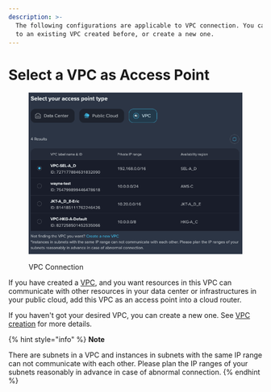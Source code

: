 ```yaml
---
description: >-
  The following configurations are applicable to VPC connection. You can connect
  to an existing VPC created before, or create a new one.
---
```


# Select a VPC as Access Point

<figure><img src="../../../.gitbook/assets/image (7) (1).png" alt=""><figcaption><p>VPC Connection</p></figcaption></figure>

If you have created a [VPC](../../../bare-metal-cloud/overview/virtual-private-cloud.md), and you want resources in this VPC can communicate with other resources in your data center or infrastructures in your public cloud, add this VPC as an access point into a cloud router.

If you haven't got your desired VPC, you can create a new one. See [VPC creation](../../../bare-metal-cloud/get-started/create-a-virtual-private-cloud.md) for more details.

{% hint style="info" %}
**Note**

There are subnets in a VPC and instances in subnets with the same IP range can not communicate with each other. Please plan the IP ranges of your subnets reasonably in advance in case of abnormal connection.
{% endhint %}

